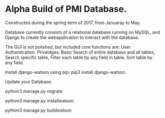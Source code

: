 <h1>Alpha Build of PMI Database. </h1>

Constructed during the spring term of 2017, from Januaray to May.

Database currently consists of a relational database running on MySQL, and Django to create the webapplication to interact with the database.

The GUI is not polished, but included core functions are:
User Authentication.
Priveldges,
Basic Search of entire database and all tables,
Search specific table,
Filter each table by any field in table,
Sort table by any field.




Install django-watson using pip: pip3 install django-watson.


Update your Database:

python3 manage.py migrate.

python3 manage.py installwatson.

python3 manage.py buildwatson

